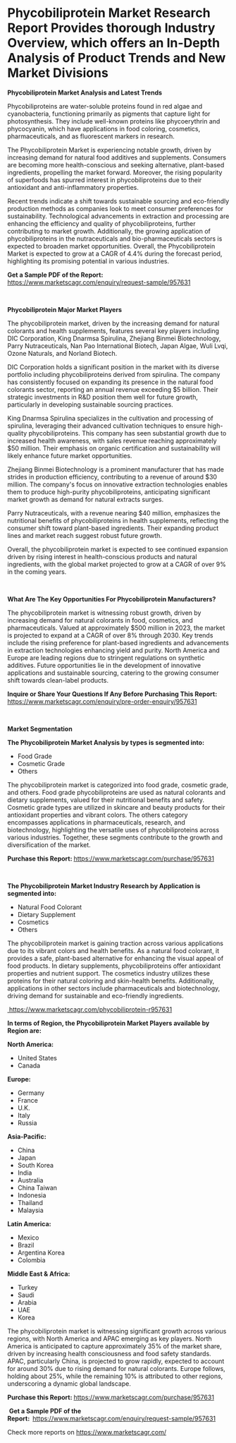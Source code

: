 <p><h1>Phycobiliprotein Market Research Report Provides thorough Industry Overview, which offers an In-Depth Analysis of Product Trends and New Market Divisions</h1></p><p><strong>Phycobiliprotein Market Analysis and Latest Trends</strong></p>
<p><p>Phycobiliproteins are water-soluble proteins found in red algae and cyanobacteria, functioning primarily as pigments that capture light for photosynthesis. They include well-known proteins like phycoerythrin and phycocyanin, which have applications in food coloring, cosmetics, pharmaceuticals, and as fluorescent markers in research.</p><p>The Phycobiliprotein Market is experiencing notable growth, driven by increasing demand for natural food additives and supplements. Consumers are becoming more health-conscious and seeking alternative, plant-based ingredients, propelling the market forward. Moreover, the rising popularity of superfoods has spurred interest in phycobiliproteins due to their antioxidant and anti-inflammatory properties.</p><p>Recent trends indicate a shift towards sustainable sourcing and eco-friendly production methods as companies look to meet consumer preferences for sustainability. Technological advancements in extraction and processing are enhancing the efficiency and quality of phycobiliproteins, further contributing to market growth. Additionally, the growing application of phycobiliproteins in the nutraceuticals and bio-pharmaceuticals sectors is expected to broaden market opportunities. Overall, the Phycobiliprotein Market is expected to grow at a CAGR of 4.4% during the forecast period, highlighting its promising potential in various industries.</p></p>
<p><strong>Get a Sample PDF of the Report:&nbsp;</strong> <a href="https://www.marketscagr.com/enquiry/request-sample/957631?utm_campaign=2454&utm_medium=2&utm_source=Github&utm_content=ia&utm_term=31032025&utm_id=phycobiliprotein">https://www.marketscagr.com/enquiry/request-sample/957631</a></p>
<p>&nbsp;</p>
<p><strong>Phycobiliprotein Major Market Players</strong></p>
<p><p>The phycobiliprotein market, driven by the increasing demand for natural colorants and health supplements, features several key players including DIC Corporation, King Dnarmsa Spirulina, Zhejiang Binmei Biotechnology, Parry Nutraceuticals, Nan Pao International Biotech, Japan Algae, Wuli Lvqi, Ozone Naturals, and Norland Biotech.</p><p>DIC Corporation holds a significant position in the market with its diverse portfolio including phycobiliproteins derived from spirulina. The company has consistently focused on expanding its presence in the natural food colorants sector, reporting an annual revenue exceeding $5 billion. Their strategic investments in R&D position them well for future growth, particularly in developing sustainable sourcing practices.</p><p>King Dnarmsa Spirulina specializes in the cultivation and processing of spirulina, leveraging their advanced cultivation techniques to ensure high-quality phycobiliproteins. This company has seen substantial growth due to increased health awareness, with sales revenue reaching approximately $50 million. Their emphasis on organic certification and sustainability will likely enhance future market opportunities.</p><p>Zhejiang Binmei Biotechnology is a prominent manufacturer that has made strides in production efficiency, contributing to a revenue of around $30 million. The company's focus on innovative extraction technologies enables them to produce high-purity phycobiliproteins, anticipating significant market growth as demand for natural extracts surges.</p><p>Parry Nutraceuticals, with a revenue nearing $40 million, emphasizes the nutritional benefits of phycobiliproteins in health supplements, reflecting the consumer shift toward plant-based ingredients. Their expanding product lines and market reach suggest robust future growth.</p><p>Overall, the phycobiliprotein market is expected to see continued expansion driven by rising interest in health-conscious products and natural ingredients, with the global market projected to grow at a CAGR of over 9% in the coming years.</p></p>
<p>&nbsp;</p>
<p><strong>What Are The Key Opportunities For Phycobiliprotein Manufacturers?</strong></p>
<p><p>The phycobiliprotein market is witnessing robust growth, driven by increasing demand for natural colorants in food, cosmetics, and pharmaceuticals. Valued at approximately $500 million in 2023, the market is projected to expand at a CAGR of over 8% through 2030. Key trends include the rising preference for plant-based ingredients and advancements in extraction technologies enhancing yield and purity. North America and Europe are leading regions due to stringent regulations on synthetic additives. Future opportunities lie in the development of innovative applications and sustainable sourcing, catering to the growing consumer shift towards clean-label products.</p></p>
<p><strong>Inquire or Share Your Questions If Any Before Purchasing This Report:</strong> <a href="https://www.marketscagr.com/enquiry/pre-order-enquiry/957631?utm_campaign=2454&utm_medium=2&utm_source=Github&utm_content=ia&utm_term=31032025&utm_id=phycobiliprotein">https://www.marketscagr.com/enquiry/pre-order-enquiry/957631</a></p>
<p>&nbsp;</p>
<p><strong>Market Segmentation</strong></p>
<p><strong>The Phycobiliprotein Market Analysis by types is segmented into:</strong></p>
<p><ul><li>Food Grade</li><li>Cosmetic Grade</li><li>Others</li></ul></p>
<p><p>The phycobiliprotein market is categorized into food grade, cosmetic grade, and others. Food grade phycobiliproteins are used as natural colorants and dietary supplements, valued for their nutritional benefits and safety. Cosmetic grade types are utilized in skincare and beauty products for their antioxidant properties and vibrant colors. The others category encompasses applications in pharmaceuticals, research, and biotechnology, highlighting the versatile uses of phycobiliproteins across various industries. Together, these segments contribute to the growth and diversification of the market.</p></p>
<p><strong>Purchase this Report:&nbsp;</strong><a href="https://www.marketscagr.com/purchase/957631?utm_campaign=2454&utm_medium=2&utm_source=Github&utm_content=ia&utm_term=31032025&utm_id=phycobiliprotein">https://www.marketscagr.com/purchase/957631</a></p>
<p>&nbsp;</p>
<p><strong>The Phycobiliprotein Market Industry Research by Application is segmented into:</strong></p>
<p><ul><li>Natural Food Colorant</li><li>Dietary Supplement</li><li>Cosmetics</li><li>Others</li></ul></p>
<p><p>The phycobiliprotein market is gaining traction across various applications due to its vibrant colors and health benefits. As a natural food colorant, it provides a safe, plant-based alternative for enhancing the visual appeal of food products. In dietary supplements, phycobiliproteins offer antioxidant properties and nutrient support. The cosmetics industry utilizes these proteins for their natural coloring and skin-health benefits. Additionally, applications in other sectors include pharmaceuticals and biotechnology, driving demand for sustainable and eco-friendly ingredients.</p></p>
<p><a href="https://www.marketscagr.com/phycobiliprotein-r957631?utm_campaign=2454&utm_medium=2&utm_source=Github&utm_content=ia&utm_term=31032025&utm_id=phycobiliprotein">&nbsp;https://www.marketscagr.com/phycobiliprotein-r957631</a></p>
<p><strong>In terms of Region, the Phycobiliprotein Market Players available by Region are:</strong></p>
<p>
    <p> <strong> North America: </strong>
        <ul>
            <li>United States</li>
            <li>Canada</li>
        </ul>
        </p> 
    <p> <strong> Europe: </strong>
        <ul>
            <li>Germany</li>
            <li>France</li>
            <li>U.K.</li>
            <li>Italy</li>
            <li>Russia</li>
        </ul>
        </p> 
    <p> <strong> Asia-Pacific: </strong>
        <ul>
            <li>China</li>
            <li>Japan</li>
            <li>South Korea</li>
            <li>India</li>
            <li>Australia</li>
            <li>China Taiwan</li>
            <li>Indonesia</li>
            <li>Thailand</li>
            <li>Malaysia</li>
        </ul>
        </p> 
    <p> <strong> Latin America: </strong>
        <ul>
            <li>Mexico</li>
            <li>Brazil</li>
            <li>Argentina Korea</li>
            <li>Colombia</li>
        </ul>
        </p> 
    <p> <strong> Middle East & Africa: </strong>
        <ul>
            <li>Turkey</li>
            <li>Saudi</li>
            <li>Arabia</li>
            <li>UAE</li>
            <li>Korea</li>
        </ul>
    </p>
    </p>
<p><p>The phycobiliprotein market is witnessing significant growth across various regions, with North America and APAC emerging as key players. North America is anticipated to capture approximately 35% of the market share, driven by increasing health consciousness and food safety standards. APAC, particularly China, is projected to grow rapidly, expected to account for around 30% due to rising demand for natural colorants. Europe follows, holding about 25%, while the remaining 10% is attributed to other regions, underscoring a dynamic global landscape.</p></p>
<p><strong>Purchase this Report: </strong><a href="https://www.marketscagr.com/purchase/957631?utm_campaign=2454&utm_medium=2&utm_source=Github&utm_content=ia&utm_term=31032025&utm_id=phycobiliprotein">https://www.marketscagr.com/purchase/957631</a></p>
<p>&nbsp;<strong>Get a Sample PDF of the Report:&nbsp;&nbsp;</strong><a href="https://www.marketscagr.com/enquiry/request-sample/957631?utm_campaign=2454&utm_medium=2&utm_source=Github&utm_content=ia&utm_term=31032025&utm_id=phycobiliprotein">https://www.marketscagr.com/enquiry/request-sample/957631</a></p>
<p><strong></strong></p>
<p>Check more reports on <a href="https://www.marketscagr.com/?utm_campaign=2454&utm_medium=2&utm_source=Github&utm_content=ia&utm_term=31032025&utm_id=phycobiliprotein">https://www.marketscagr.com/</a></p>